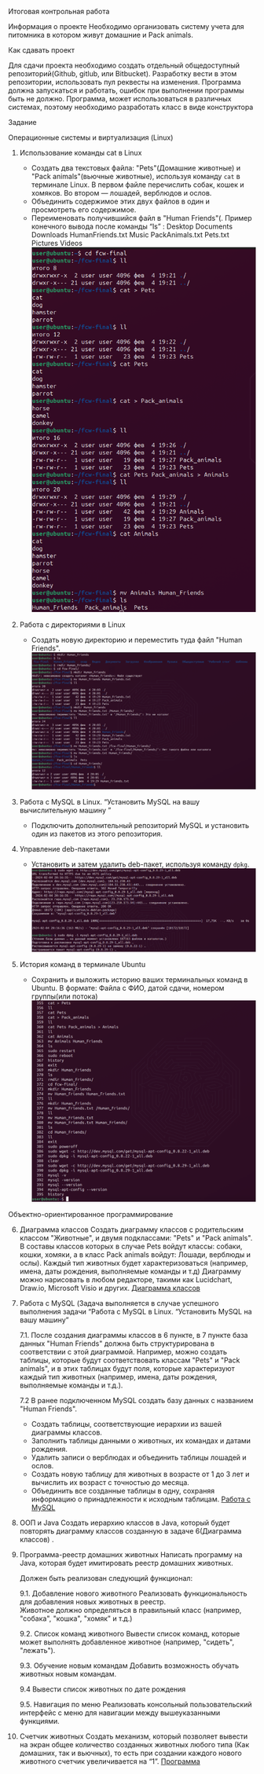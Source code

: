 Итоговая контрольная работа

Информация о проекте
Необходимо организовать систему учета для питомника в котором живут домашние и Pack animals. 

Как сдавать проект

Для сдачи проекта необходимо создать отдельный общедоступный репозиторий(Github, gitlub, или Bitbucket). 
Разработку вести в этом репозитории, использовать пул реквесты на изменения. 
Программа должна запускаться и работать, ошибок при выполнении программы быть не должно. Программа, может использоваться в различных системах, поэтому необходимо разработать класс в виде конструктора

Задание

Операционные системы и виртуализация (Linux)

1. Использование команды cat в Linux
    - Создать два текстовых файла: "Pets"(Домашние животные) и "Pack animals"(вьючные животные), используя команду `cat` в терминале Linux. В первом файле перечислить собак, кошек и хомяков. Во втором — лошадей, верблюдов и ослов.
    - Объединить содержимое этих двух файлов в один и просмотреть его содержимое.
    - Переименовать получившийся файл в "Human Friends"(.
      Пример конечного вывода после команды “ls” :
      Desktop Documents Downloads  HumanFriends.txt  Music  PackAnimals.txt  Pets.txt  Pictures  Videos
![task1_linux.png](pic%2Ftask1_linux.png)

2. Работа с директориями в Linux
    - Создать новую директорию и переместить туда файл "Human Friends".
![task2_linux.png](pic%2Ftask2_linux.png)

3. Работа с MySQL в Linux. “Установить MySQL на вашу вычислительную машину ”
    - Подключить дополнительный репозиторий MySQL и установить один из пакетов из этого репозитория.

4. Управление deb-пакетами
    - Установить и затем удалить deb-пакет, используя команду `dpkg`.
![task3-4_linux.png](pic%2Ftask3-4_linux.png)

5. История команд в терминале Ubuntu
    - Сохранить и выложить историю ваших терминальных команд в Ubuntu.
      В формате: Файла с ФИО, датой сдачи, номером группы(или потока)
![task5_linux.png](pic%2Ftask5_linux.png)

Объектно-ориентированное программирование

6. Диаграмма классов
     Создать диаграмму классов с родительским классом "Животные", и двумя подклассами: "Pets" и "Pack animals".
     В составы классов которых в случае Pets войдут классы: собаки, кошки, хомяки, а в класс Pack animals войдут: Лошади, верблюды и ослы).
     Каждый тип животных будет характеризоваться (например, имена, даты рождения, выполняемые команды и т.д)
     Диаграмму можно нарисовать в любом редакторе, такими как Lucidchart, Draw.io, Microsoft Visio и других.
[Диаграмма классов](dc.drawio)

7. Работа с MySQL (Задача выполняется в случае успешного выполнения задачи “Работа с MySQL в Linux. “Установить MySQL на вашу машину”

   7.1. После создания диаграммы классов в 6 пункте, в 7 пункте база данных "Human Friends" должна быть структурирована в соответствии с этой диаграммой. Например, можно создать таблицы, которые будут соответствовать классам "Pets" и "Pack animals", и в этих таблицах будут поля, которые характеризуют каждый тип животных (например, имена, даты рождения, выполняемые команды и т.д.).
   
   7.2   В ранее подключенном MySQL создать базу данных с названием "Human Friends".
   - Создать таблицы, соответствующие иерархии из вашей диаграммы классов.
   - Заполнить таблицы данными о животных, их командах и датами рождения.
   - Удалить записи о верблюдах и объединить таблицы лошадей и ослов.
   - Создать новую таблицу для животных в возрасте от 1 до 3 лет и вычислить их возраст с точностью до месяца.
   - Объединить все созданные таблицы в одну, сохраняя информацию о принадлежности к исходным таблицам.
[Работа с MySQL](MySQL.sql)

8. ООП и Java
   Создать иерархию классов в Java, который будет повторять диаграмму классов созданную в задаче 6(Диаграмма классов) .

9. Программа-реестр домашних животных
   Написать программу на Java, которая будет имитировать реестр домашних животных.
   
   Должен быть реализован следующий функционал:

   9.1. Добавление нового животного
   Реализовать функциональность для добавления новых животных в реестр.       
   Животное должно определяться в правильный класс (например, "собака", "кошка", "хомяк" и т.д.)

   9.2. Список команд животного
   Вывести список команд, которые может выполнять добавленное животное (например, "сидеть", "лежать").

   9.3. Обучение новым командам 
   Добавить возможность обучать животных новым командам.
   
   9.4 Вывести список животных по дате рождения

   9.5. Навигация по меню
   Реализовать консольный пользовательский интерфейс с меню для навигации между вышеуказанными функциями.

10. Счетчик животных
    Создать механизм, который позволяет вывести на экран общее количество созданных животных любого типа (Как домашних, так и вьючных), то есть при создании каждого нового животного счетчик увеличивается на “1”.
[Программа](src%2FProg)
